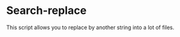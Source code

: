 Search-replace
===============
This script allows you to replace by another string into a lot of files.
